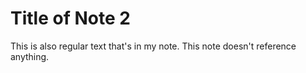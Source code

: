 # Title of Note 2

This is also regular text that's in my note. This note doesn't reference anything. 
